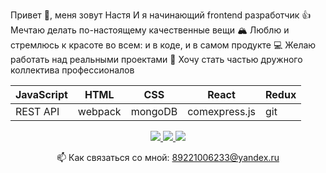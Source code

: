 
Привет 👋, меня зовут Настя
И я начинающий frontend разработчик
👍 Мечтаю делать по-настоящему качественные вещи
🏔️ Люблю и стремлюсь к красоте во всем: и в коде, и в самом продукте
💻 Желаю работать над реальными проектами
🤝 Хочу стать частью дружного коллектива профессионалов

|JavaScript|HTML|CSS|React|Redux|
|----|----|----|----|----|
|REST API|webpack|mongoDB|comexpress.js|git|


<p align='center'>
   <a href="https://t.me/Karepanova_A">
       <img src="https://img.shields.io/badge/Telegram-2CA5E0?style=for-the-badge&logo=telegram&logoColor=white"/>
   </a>
   <a href="https://www.instagram.com/invites/contact/?i=p7c16bz4t2qo&utm_content=18a9tw9">
       <img src="https://img.shields.io/badge/Instagram-E4405F?style=for-the-badge&logo=instagram&logoColor=white"/>
   </a>
   <a href="https://vk.com/karepanova1988">
       <img src="https://img.shields.io/badge/вконтакте-%232E87FB.svg?&style=for-the-badge&logo=vk&logoColor=white"/>
   </a>
   
<p align='center'>
   📫 Как связаться со мной: <a href='mailto:89221006233@yandex.ru'>89221006233@yandex.ru</a>
</p>

